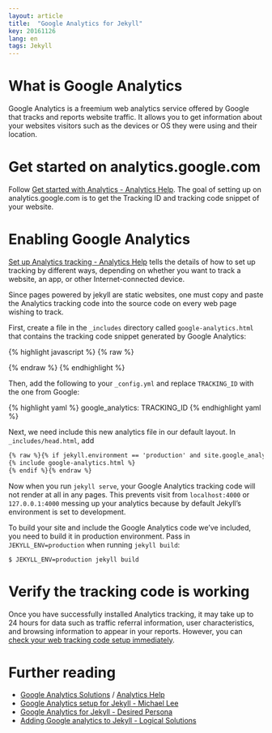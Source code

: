 ```yaml
---
layout: article
title:  "Google Analytics for Jekyll"
key: 20161126
lang: en
tags: Jekyll
---
```


# What is Google Analytics

Google Analytics is a freemium web analytics service offered by Google that tracks and reports website traffic. It allows you to get information about your websites visitors such as the devices or OS they were using and their location.

# Get started on analytics.google.com

Follow [Get started with Analytics - Analytics Help](https://support.google.com/analytics/answer/1008015). The goal of setting up on analytics.google.com is to get the Tracking ID and tracking code snippet of your website.

# Enabling Google Analytics

[Set up Analytics tracking - Analytics Help](https://support.google.com/analytics/answer/1008080) tells the details of how to set up tracking by different ways, depending on whether you want to track a website, an app, or other Internet-connected device.

Since pages powered by jekyll are static websites, one must copy and paste the Analytics tracking code into the source code on every web page wishing to track.

First, create a file in the `_includes` directory called `google-analytics.html` that contains the tracking code snippet generated by Google Analytics:

{% highlight javascript %}
{% raw %}
<script>
  (function(i,s,o,g,r,a,m){i['GoogleAnalyticsObject']=r;i[r]=i[r]||function(){
  (i[r].q=i[r].q||[]).push(arguments)},i[r].l=1*new Date();a=s.createElement(o),
  m=s.getElementsByTagName(o)[0];a.async=1;a.src=g;m.parentNode.insertBefore(a,m)
  })(window,document,'script','https://www.google-analytics.com/analytics.js','ga');

  ga('create', '{{ site.google_analytics }}', 'auto');
  ga('send', 'pageview');

</script>
{% endraw %}
{% endhighlight %}

Then, add the following to your `_config.yml` and replace `TRACKING_ID` with the one from Google:

{% highlight yaml %}
google_analytics: TRACKING_ID
{% endhighlight yaml %}

Next, we need include this new analytics file in our default layout. In `_includes/head.html`, add

```html
{% raw %}{% if jekyll.environment == 'production' and site.google_analytics %}
{% include google-analytics.html %}
{% endif %}{% endraw %}
```

Now when you run `jekyll serve`, your Google Analytics tracking code will not render at all in any pages. This prevents visit from `localhost:4000` or `127.0.0.1:4000` messing up your analytics because by default Jekyll’s environment is set to development.

To build your site and include the Google Analytics code we’ve included, you need to build it in production environment. Pass in `JEKYLL_ENV=production` when running `jekyll build`:

```shell
$ JEKYLL_ENV=production jekyll build
```

# Verify the tracking code is working

Once you have successfully installed Analytics tracking, it may take up to 24 hours for data such as traffic referral information, user characteristics, and browsing information to appear in your reports. However, you can [check your web tracking code setup immediately](https://support.google.com/analytics/answer/1008083).

# Further reading

* [Google Analytics Solutions](https://www.google.com/analytics/) / [Analytics Help](https://support.google.com/analytics)
* [Google Analytics setup for Jekyll - Michael Lee](https://michaelsoolee.com/google-analytics-jekyll/)
* [Google Analytics for Jekyll - Desired Persona](https://desiredpersona.com/google-analytics-jekyll/)
* [Adding Google analytics to Jekyll - Logical Solutions](https://spock.rocks/tech/2016/03/22/add-google-analytics-to-jekyll.html)
